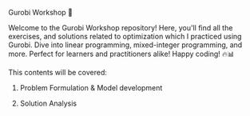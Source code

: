 Gurobi Workshop 🚀

Welcome to the Gurobi Workshop repository! Here, you'll find all the exercises, and solutions related to optimization which I practiced using Gurobi. Dive into linear programming, mixed-integer programming, and more. Perfect for learners and practitioners alike! Happy coding! 🔥📊

This contents will be covered:

1. Problem Formulation & Model development

2. Solution Analysis
